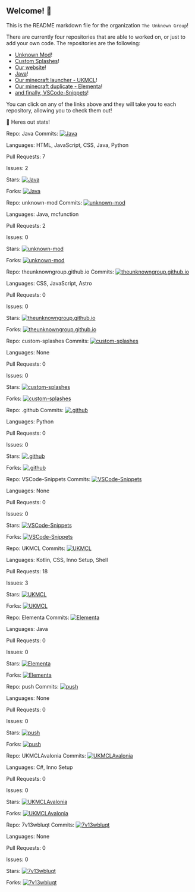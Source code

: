 ## Welcome! :wave:
This is the README markdown file for the organization `The Unknown Group`!

There are currently four repositories that are able to worked on, or just to add your own code. The repositories are the following:

  - [Unknown Mod](https://github.com/TheUnknownGroup/unknown-mod)!
  - [Custom Splashes](https://github.com/TheUnknownGroup/custom-splashes)!
  - [Our website](https://github.com/TheUnknownGroup/theunknowngroup.github.io)!
  - [Java](https://github.com/TheUnknownGroup/Java)!
  - [Our minecraft launcher - UKMCL](https://github.com/TheUnknownGroup/UKMCL)!
  - [Our minecraft duplicate - Elementa](https://github.com/TheUnknownGroup/Elementa)!
  - [and finally, VSCode-Snippets](https://github.com/TheUnknownGroup/VSCode-Snippets)!

You can click on any of the links above and they will take you to each repository, allowing you to check them out!

💪 Heres out stats!



Repo: Java
Commits: [![Java](https://img.shields.io/github/commit-activity/t/TheUnknownGroup/Java)](https://github.com/TheUnknownGroup/)

Languages: HTML, JavaScript, CSS, Java, Python

Pull Requests: 7

Issues: 2

Stars: [![Java](https://img.shields.io/github/stars/TheUnknownGroup/Java)](https://github.com/TheUnknownGroup/Java)

Forks: [![Java](https://img.shields.io/github/forks/TheUnknownGroup/Java)](https://github.com/TheUnknownGroup/Java)


Repo: unknown-mod
Commits: [![unknown-mod](https://img.shields.io/github/commit-activity/t/TheUnknownGroup/unknown-mod)](https://github.com/TheUnknownGroup/)

Languages: Java, mcfunction

Pull Requests: 2

Issues: 0

Stars: [![unknown-mod](https://img.shields.io/github/stars/TheUnknownGroup/unknown-mod)](https://github.com/TheUnknownGroup/unknown-mod)

Forks: [![unknown-mod](https://img.shields.io/github/forks/TheUnknownGroup/unknown-mod)](https://github.com/TheUnknownGroup/unknown-mod)


Repo: theunknowngroup.github.io
Commits: [![theunknowngroup.github.io](https://img.shields.io/github/commit-activity/t/TheUnknownGroup/theunknowngroup.github.io)](https://github.com/TheUnknownGroup/)

Languages: CSS, JavaScript, Astro

Pull Requests: 0

Issues: 0

Stars: [![theunknowngroup.github.io](https://img.shields.io/github/stars/TheUnknownGroup/theunknowngroup.github.io)](https://github.com/TheUnknownGroup/theunknowngroup.github.io)

Forks: [![theunknowngroup.github.io](https://img.shields.io/github/forks/TheUnknownGroup/theunknowngroup.github.io)](https://github.com/TheUnknownGroup/theunknowngroup.github.io)


Repo: custom-splashes
Commits: [![custom-splashes](https://img.shields.io/github/commit-activity/t/TheUnknownGroup/custom-splashes)](https://github.com/TheUnknownGroup/)

Languages: None

Pull Requests: 0

Issues: 0

Stars: [![custom-splashes](https://img.shields.io/github/stars/TheUnknownGroup/custom-splashes)](https://github.com/TheUnknownGroup/custom-splashes)

Forks: [![custom-splashes](https://img.shields.io/github/forks/TheUnknownGroup/custom-splashes)](https://github.com/TheUnknownGroup/custom-splashes)


Repo: .github
Commits: [![.github](https://img.shields.io/github/commit-activity/t/TheUnknownGroup/.github)](https://github.com/TheUnknownGroup/)

Languages: Python

Pull Requests: 0

Issues: 0

Stars: [![.github](https://img.shields.io/github/stars/TheUnknownGroup/.github)](https://github.com/TheUnknownGroup/.github)

Forks: [![.github](https://img.shields.io/github/forks/TheUnknownGroup/.github)](https://github.com/TheUnknownGroup/.github)


Repo: VSCode-Snippets
Commits: [![VSCode-Snippets](https://img.shields.io/github/commit-activity/t/TheUnknownGroup/VSCode-Snippets)](https://github.com/TheUnknownGroup/)

Languages: None

Pull Requests: 0

Issues: 0

Stars: [![VSCode-Snippets](https://img.shields.io/github/stars/TheUnknownGroup/VSCode-Snippets)](https://github.com/TheUnknownGroup/VSCode-Snippets)

Forks: [![VSCode-Snippets](https://img.shields.io/github/forks/TheUnknownGroup/VSCode-Snippets)](https://github.com/TheUnknownGroup/VSCode-Snippets)


Repo: UKMCL
Commits: [![UKMCL](https://img.shields.io/github/commit-activity/t/TheUnknownGroup/UKMCL)](https://github.com/TheUnknownGroup/)

Languages: Kotlin, CSS, Inno Setup, Shell

Pull Requests: 18

Issues: 3

Stars: [![UKMCL](https://img.shields.io/github/stars/TheUnknownGroup/UKMCL)](https://github.com/TheUnknownGroup/UKMCL)

Forks: [![UKMCL](https://img.shields.io/github/forks/TheUnknownGroup/UKMCL)](https://github.com/TheUnknownGroup/UKMCL)


Repo: Elementa
Commits: [![Elementa](https://img.shields.io/github/commit-activity/t/TheUnknownGroup/Elementa)](https://github.com/TheUnknownGroup/)

Languages: Java

Pull Requests: 0

Issues: 0

Stars: [![Elementa](https://img.shields.io/github/stars/TheUnknownGroup/Elementa)](https://github.com/TheUnknownGroup/Elementa)

Forks: [![Elementa](https://img.shields.io/github/forks/TheUnknownGroup/Elementa)](https://github.com/TheUnknownGroup/Elementa)


Repo: push
Commits: [![push](https://img.shields.io/github/commit-activity/t/TheUnknownGroup/push)](https://github.com/TheUnknownGroup/)

Languages: None

Pull Requests: 0

Issues: 0

Stars: [![push](https://img.shields.io/github/stars/TheUnknownGroup/push)](https://github.com/TheUnknownGroup/push)

Forks: [![push](https://img.shields.io/github/forks/TheUnknownGroup/push)](https://github.com/TheUnknownGroup/push)


Repo: UKMCLAvalonia
Commits: [![UKMCLAvalonia](https://img.shields.io/github/commit-activity/t/TheUnknownGroup/UKMCLAvalonia)](https://github.com/TheUnknownGroup/)

Languages: C#, Inno Setup

Pull Requests: 0

Issues: 0

Stars: [![UKMCLAvalonia](https://img.shields.io/github/stars/TheUnknownGroup/UKMCLAvalonia)](https://github.com/TheUnknownGroup/UKMCLAvalonia)

Forks: [![UKMCLAvalonia](https://img.shields.io/github/forks/TheUnknownGroup/UKMCLAvalonia)](https://github.com/TheUnknownGroup/UKMCLAvalonia)


Repo: 7v13wbluqt
Commits: [![7v13wbluqt](https://img.shields.io/github/commit-activity/t/TheUnknownGroup/7v13wbluqt)](https://github.com/TheUnknownGroup/)

Languages: None

Pull Requests: 0

Issues: 0

Stars: [![7v13wbluqt](https://img.shields.io/github/stars/TheUnknownGroup/7v13wbluqt)](https://github.com/TheUnknownGroup/7v13wbluqt)

Forks: [![7v13wbluqt](https://img.shields.io/github/forks/TheUnknownGroup/7v13wbluqt)](https://github.com/TheUnknownGroup/7v13wbluqt)

